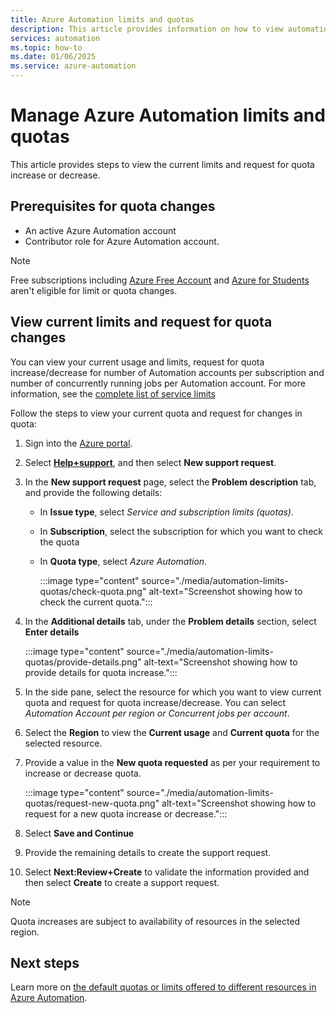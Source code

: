 ```yaml
---
title: Azure Automation limits and quotas
description: This article provides information on how to view automation limits and request for quota increase or decrease.
services: automation
ms.topic: how-to
ms.date: 01/06/2025
ms.service: azure-automation
---
```


# Manage Azure Automation limits and quotas

This article provides steps to view the current limits and request for quota increase or decrease.

## Prerequisites for quota changes

- An active Azure Automation account
- Contributor role for Azure Automation account.

> [!NOTE]
> Free subscriptions including [Azure Free Account](https://azure.microsoft.com/offers/ms-azr-0044p/) and [Azure for Students](https://azure.microsoft.com/offers/ms-azr-0170p/) aren't eligible for limit or quota changes.

## View current limits and request for quota changes

You can view your current usage and limits, request for quota increase/decrease for number of Automation accounts per subscription and number of concurrently running jobs per Automation account. For more information, see the [complete list of service limits](automation-subscription-limits-faq.md)

Follow the steps to view your current quota and request for changes in quota:

1. Sign into the [Azure portal](https://portal.azure.com).
1. Select [**Help+support**](https://ms.portal.azure.com/#view/Microsoft_Azure_Support/NewSupportRequestV3Blade/callerWorkflowId/01133068-af18-43c8-baa4-a54f5fa7c684/callerName/Microsoft_Azure_Support%2FHelpPane.ReactView/productId/06bfd9d3-516b-d5c6-5802-169c800dec89/issueType/quota), and then select **New support request**.
1. In the **New support request** page, select the **Problem description** tab, and provide the following details:
    - In **Issue type**, select *Service and subscription limits (quotas)*.
    - In **Subscription**, select the subscription for which you want to check the quota
    - In **Quota type**, select *Azure Automation*.
    
      :::image type="content" source="./media/automation-limits-quotas/check-quota.png" alt-text="Screenshot showing how to check the current quota.":::

1. In the **Additional details** tab, under the **Problem details** section, select **Enter details**

    :::image type="content" source="./media/automation-limits-quotas/provide-details.png" alt-text="Screenshot showing how to provide details for quota increase.":::

1. In the side pane, select the resource for which you want to view current quota and request for quota increase/decrease. You can select *Automation Account per region or Concurrent jobs per account*.
1. Select the **Region** to view the **Current usage** and **Current quota** for the selected resource.
1. Provide a value in the **New quota requested** as per your requirement to increase or decrease quota.

   :::image type="content" source="./media/automation-limits-quotas/request-new-quota.png" alt-text="Screenshot showing how to request for a new quota increase or decrease.":::

1. Select **Save and Continue**
1. Provide the remaining details to create the support request.
1. Select **Next:Review+Create** to validate the information provided and then select **Create** to create a support request.

> [!NOTE]
> Quota increases are subject to availability of resources in the selected region.

## Next steps

Learn more on [the default quotas or limits offered to different resources in Azure Automation](automation-subscription-limits-faq.md).

